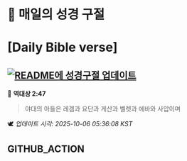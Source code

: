 # 🙏 매일의 성경 구절
# [Daily Bible verse]
## [![README에 성경구절 업데이트](https://github.com/DONGSUKA/first_test/actions/workflows/update-readme-bible.yml/badge.svg)](https://github.com/DONGSUKA/first_test/actions/workflows/update-readme-bible.yml)
<!-- START_BIBLE_VERSE -->
📖 **역대상 2:47**
> 야대의 아들은 레겜과 요단과 게산과 벨렛과 에바와 사압이며

🕊️ _업데이트 시각: 2025-10-06 05:36:08 KST_
  <!-- END_BIBLE_VERSE -->
## GITHUB_ACTION
